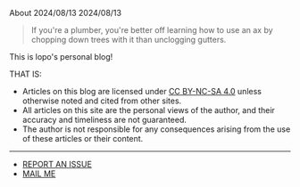 About
2024/08/13
2024/08/13

> If you're a plumber, you're better off learning how to use an ax by chopping down trees with it than unclogging gutters.

This is lopo's personal blog!

THAT IS:

- Articles on this blog are licensed under [CC BY-NC-SA 4.0](https://creativecommons.org/licenses/by-nc-sa/4.0/) unless otherwise noted and cited from other sites.
- All articles on this site are the personal views of the author, and their accuracy and timeliness are not guaranteed.
- The author is not responsible for any consequences arising from the use of these articles or their content.

---

- [REPORT AN ISSUE](https://github.com/lopo12123/lopo12123.github.io/issues/new)
- [MAIL ME](mailto:lopo@zju.edu.cn?subject=Visitor%20from%20badlopo.github.io)
